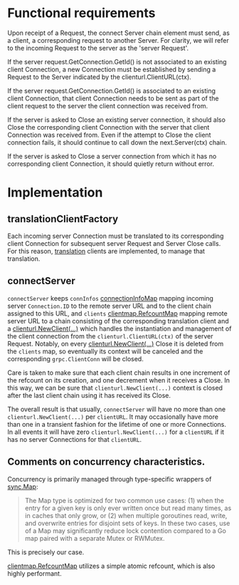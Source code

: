 # Functional requirements

Upon receipt of a Request, the connect Server chain element must send, as a client, a corresponding request to 
another Server.  For clarity, we will refer to the incoming Request to the server as the 'server Request'.

If the server request.GetConnection.GetId() is not associated to an existing client Connection, a new Connection
must be established by sending a Request to the Server indicated by the clienturl.ClientURL(ctx).

If the server request.GetConnection.GetId() is associated to an existing client Connection, that client Connection needs
to be sent as part of the client request to the server the client connection was received from.

If the server is asked to Close an existing server connection, it should also Close the corresponding client Connection
with the server that client Connection was received from.  Even if the attempt to Close the client connection fails, it should
continue to call down the next.Server(ctx) chain.

If the server is asked to Close a server connection from which it has no corresponding client Connection, it should quietly
return without error.

# Implementation

## translationClientFactory

Each incoming server Connection must be translated to its corresponding client Connection for subsequent server Request and Server Close
calls. For this reason, [translation](https://github.com/networkservicemesh/pkg/networkservice/common/connect/translation)
clients are implemented, to manage that translation.

## connectServer

`connectServer` keeps `connInfos` [connectionInfoMap](https://github.com/networkservicemesh/pkg/networkservice/common/connect/gen.go#25)
mapping incoming server `Connection.ID` to the remote server URL and to the client chain assigned to this URL, and `clients` [clientmap.RefcountMap](https://github.com/networkservicemesh/sdk/blob/master/pkg/tools/clientmap/refcount.go)
mapping remote server URL to a chain consisting of the corresponding translation client and a [clienturl.NewClient(...)](https://github.com/networkservicemesh/sdk/blob/master/pkg/networkservice/common/clienturl/client.go)
which handles the instantiation and management of the client connection from the `clienturl.ClientURL(ctx)` of the server
Request. Notably, on every [clienturl.NewClient(...)](https://github.com/networkservicemesh/sdk/blob/master/pkg/networkservice/common/clienturl/client.go)
Close it is deleted from the `clients` map, so eventually its context will be canceled and the corresponding `grpc.ClientConn`
will be closed.

Care is taken to make sure that each client chain results in one increment of the refcount on its creation, and one
decrement when it receives a Close. In this way, we can be sure that `clienturl.NewClient(...)` context is closed after
the last client chain using it has received its Close.

The overall result is that usually, `connectServer` will have no more than one `clienturl.NewClient(...)` per `clientURL`.
It may occasionally have more than one in a transient fashion for the lifetime of one or more Connections.
In all events it will have zero `clienturl.NewClient(...)` for a `clientURL` if it has no server Connections for that
`clientURL`.

## Comments on concurrency characteristics.

Concurrency is primarily managed through type-specific wrappers of [sync.Map](https://golang.org/pkg/sync/#Map):
> The Map type is optimized for two common use cases: (1) when the entry for a given key is only ever written once 
> but read many times, as in caches that only grow, or (2) when multiple goroutines read, write, and overwrite entries 
> for disjoint sets of keys. In these two cases, use of a Map may significantly reduce lock contention compared to a 
> Go map paired with a separate Mutex or RWMutex.

This is precisely our case.

[clientmap.RefcountMap](https://github.com/networkservicemesh/sdk/blob/master/pkg/tools/clientmap/refcount.go#L43) utilizes
a simple atomic refcount, which is also highly performant.
